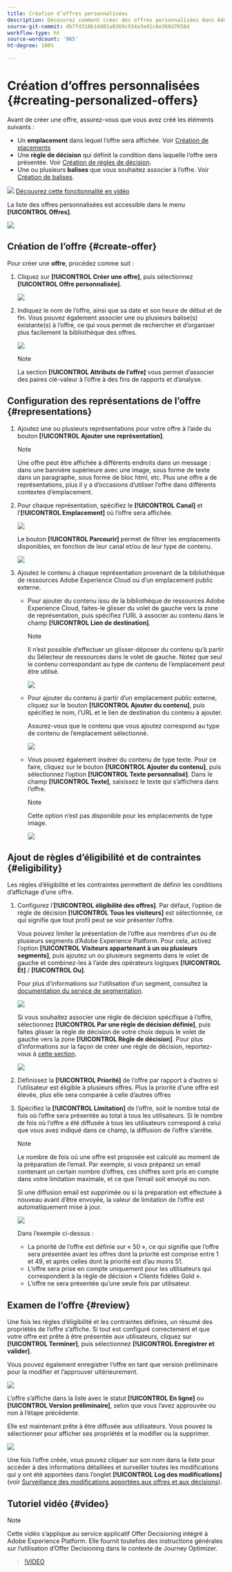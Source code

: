 ```yaml
---
title: Création d’offres personnalisées
description: Découvrez comment créer des offres personnalisées dans Adobe Experience Platform.
source-git-commit: db7fd318b14d01a0369c934a3e01c6e368d7658d
workflow-type: ht
source-wordcount: '965'
ht-degree: 100%

---
```


# Création d’offres personnalisées {#creating-personalized-offers}

Avant de créer une offre, assurez-vous que vous avez créé les éléments suivants :

* Un **emplacement** dans lequel l’offre sera affichée. Voir [Création de placements](../offer-library/creating-placements.md)
* Une **règle de décision** qui définit la condition dans laquelle l’offre sera présentée. Voir [Création de règles de décision](../offer-library/creating-decision-rules.md).
* Une ou plusieurs **balises** que vous souhaitez associer à l’offre. Voir [Création de balises](../offer-library/creating-tags.md).

![](../../assets/do-not-localize/how-to-video.png) [Découvrez cette fonctionnalité en vidéo](#video)

La liste des offres personnalisées est accessible dans le menu **[!UICONTROL Offres]**.

![](../../assets/offers_list.png)

## Création de l’offre {#create-offer}

Pour créer une **offre**, procédez comme suit :

1. Cliquez sur **[!UICONTROL Créer une offre]**, puis sélectionnez **[!UICONTROL Offre personnalisée]**.

   ![](../../assets/create_offer.png)

1. Indiquez le nom de l’offre, ainsi que sa date et son heure de début et de fin. Vous pouvez également associer une ou plusieurs balise(s) existante(s) à l’offre, ce qui vous permet de rechercher et d’organiser plus facilement la bibliothèque des offres.

   ![](../../assets/offer_details.png)

   >[!NOTE]
   >
   >La section **[!UICONTROL Attributs de l’offre]** vous permet d’associer des paires clé-valeur à l’offre à des fins de rapports et d’analyse.

## Configuration des représentations de l’offre {#representations}

1. Ajoutez une ou plusieurs représentations pour votre offre à l’aide du bouton **[!UICONTROL Ajouter une représentation]**.

   >[!NOTE]
   >
   >Une offre peut être affichée à différents endroits dans un message : dans une bannière supérieure avec une image, sous forme de texte dans un paragraphe, sous forme de bloc html, etc. Plus une offre a de représentations, plus il y a d’occasions d’utiliser l’offre dans différents contextes d’emplacement.

1. Pour chaque représentation, spécifiez le **[!UICONTROL Canal]** et l’**[!UICONTROL Emplacement]** où l’offre sera affichée.

   ![](../../assets/channel-placement.png)

   Le bouton **[!UICONTROL Parcourir]** permet de filtrer les emplacements disponibles, en fonction de leur canal et/ou de leur type de contenu.

   ![](../../assets/browse-placements.png)

1. Ajoutez le contenu à chaque représentation provenant de la bibliothèque de ressources Adobe Experience Cloud ou d’un emplacement public externe.

   * Pour ajouter du contenu issu de la bibliothèque de ressources Adobe Experience Cloud, faites-le glisser du volet de gauche vers la zone de représentation, puis spécifiez l’URL à associer au contenu dans le champ **[!UICONTROL Lien de destination]**.

      >[!NOTE]
      >
      >Il n’est possible d’effectuer un glisser-déposer du contenu qu’à partir du Sélecteur de ressources dans le volet de gauche. Notez que seul le contenu correspondant au type de contenu de l’emplacement peut être utilisé.

      ![](../../assets/offer_drag_content.png)

   * Pour ajouter du contenu à partir d’un emplacement public externe, cliquez sur le bouton **[!UICONTROL Ajouter du contenu]**, puis spécifiez le nom, l’URL et le lien de destination du contenu à ajouter.

      Assurez-vous que le contenu que vous ajoutez correspond au type de contenu de l’emplacement sélectionné.

      ![](../../assets/offer_add_content.png)

   * Vous pouvez également insérer du contenu de type texte. Pour ce faire, cliquez sur le bouton **[!UICONTROL Ajouter du contenu]**, puis sélectionnez l’option **[!UICONTROL Texte personnalisé]**. Dans le champ **[!UICONTROL Texte]**, saisissez le texte qui s’affichera dans l’offre.

      >[!NOTE]
      >
      >Cette option n’est pas disponible pour les emplacements de type image.

      ![](../../assets/offer_text_content.png)

## Ajout de règles d’éligibilité et de contraintes {#eligibility}

Les règles d’éligibilité et les contraintes permettent de définir les conditions d’affichage d’une offre.

1. Configurez l’**[!UICONTROL éligibilité des offres]**. Par défaut, l’option de règle de décision **[!UICONTROL Tous les visiteurs]** est sélectionnée, ce qui signifie que tout profil peut se voir présenter l’offre.

   Vous pouvez limiter la présentation de l’offre aux membres d’un ou de plusieurs segments d’Adobe Experience Platform. Pour cela, activez l’option **[!UICONTROL Visiteurs appartenant à un ou plusieurs segments]**, puis ajoutez un ou plusieurs segments dans le volet de gauche et combinez-les à l’aide des opérateurs logiques **[!UICONTROL Et]** / **[!UICONTROL Ou]**.

   Pour plus d’informations sur l’utilisation d’un segment, consultez la [documentation du service de segmentation](https://experienceleague.adobe.com/docs/experience-platform/segmentation/home.html?lang=fr).

   ![](../../assets/offer-eligibility-segment.png)

   Si vous souhaitez associer une règle de décision spécifique à l’offre, sélectionnez **[!UICONTROL Par une règle de décision définie]**, puis faites glisser la règle de décision de votre choix depuis le volet de gauche vers la zone **[!UICONTROL Règle de décision]**. Pour plus d’informations sur la façon de créer une règle de décision, reportez-vous à [cette section](../offer-library/creating-decision-rules.md).

   ![](../../assets/offer_rule.png)

1. Définissez la **[!UICONTROL Priorité]** de l’offre par rapport à d’autres si l’utilisateur est éligible à plusieurs offres. Plus la priorité d’une offre est élevée, plus elle sera comparée à celle d’autres offres

1. Spécifiez la **[!UICONTROL Limitation]** de l’offre, soit le nombre total de fois où l’offre sera présentée au total à tous les utilisateurs. Si le nombre de fois où l’offre a été diffusée à tous les utilisateurs correspond à celui que vous avez indiqué dans ce champ, la diffusion de l’offre s’arrête.

   >[!NOTE]
   >
   >Le nombre de fois où une offre est proposée est calculé au moment de la préparation de l’email. Par exemple, si vous préparez un email contenant un certain nombre d’offres, ces chiffres sont pris en compte dans votre limitation maximale, et ce que l’email soit envoyé ou non.
   >
   >Si une diffusion email est supprimée ou si la préparation est effectuée à nouveau avant d’être envoyée, la valeur de limitation de l’offre est automatiquement mise à jour.

   ![](../../assets/offer_capping.png)

   Dans l’exemple ci-dessus :

   * La priorité de l’offre est définie sur « 50 », ce qui signifie que l’offre sera présentée avant les offres dont la priorité est comprise entre 1 et 49, et après celles dont la priorité est d’au moins 51.
   * L’offre sera prise en compte uniquement pour les utilisateurs qui correspondent à la règle de décision « Clients fidèles Gold ».
   * L’offre ne sera présentée qu’une seule fois par utilisateur.

## Examen de l’offre {#review}

Une fois les règles d’éligibilité et les contraintes définies, un résumé des propriétés de l’offre s’affiche. Si tout est configuré correctement et que votre offre est prête à être présentée aux utilisateurs, cliquez sur **[!UICONTROL Terminer]**, puis sélectionnez **[!UICONTROL Enregistrer et valider]**.

Vous pouvez également enregistrer l’offre en tant que version préliminaire pour la modifier et l’approuver ultérieurement.

![](../../assets/offer_review.png)

L’offre s’affiche dans la liste avec le statut **[!UICONTROL En ligne]** ou **[!UICONTROL Version préliminaire]**, selon que vous l’avez approuvée ou non à l’étape précédente.

Elle est maintenant prête à être diffusée aux utilisateurs. Vous pouvez la sélectionner pour afficher ses propriétés et la modifier ou la supprimer.

![](../../assets/offer_created.png)

Une fois l’offre créée, vous pouvez cliquer sur son nom dans la liste pour accéder à des informations détaillées et surveiller toutes les modifications qui y ont été apportées dans l’onglet **[!UICONTROL Log des modifications]** (voir [Surveillance des modifications apportées aux offres et aux décisions](../get-started/user-interface.md#monitoring-changes)).

## Tutoriel vidéo {#video}

>[!NOTE]
>
>Cette vidéo s’applique au service applicatif Offer Decisioning intégré à Adobe Experience Platform. Elle fournit toutefois des instructions générales sur l’utilisation d’Offer Decisioning dans le contexte de Journey Optimizer.

>[!VIDEO](https://video.tv.adobe.com/v/329375?quality=12)
